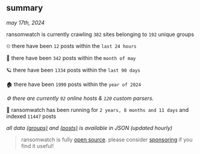 
## summary
_may 17th, 2024_

ransomwatch is currently crawling `382` sites belonging to `192` unique groups

⏲ there have been `12` posts within the `last 24 hours`

🦈 there have been `342` posts within the `month of may`

🪐 there have been `1334` posts within the `last 90 days`

🏚 there have been `1990` posts within the `year of 2024`

_⚙️ there are currently `92` online hosts & `120` custom parsers._

🦕 ransomwatch has been running for `2 years, 8 months and 11 days` and indexed `11447` posts

_all data  [(groups)](http://ransomwhat.telemetry.ltd/groups) and [(posts)](http://ransomwhat.telemetry.ltd/posts) is available in JSON (updated hourly)_

> ransomwatch is fully [open source](https://github.com/joshhighet/ransomwatch#ransomwatch--). please consider [sponsoring](https://github.com/sponsors/joshhighet) if you find it useful!
